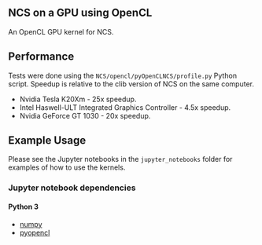 ## NCS on a GPU using OpenCL ##

An OpenCL GPU kernel for NCS.

## Performance ##

Tests were done using the `NCS/opencl/pyOpenCLNCS/profile.py` Python script.
Speedup is relative to the clib version of NCS on the same computer.

* Nvidia Tesla K20Xm - 25x speedup.
* Intel Haswell-ULT Integrated Graphics Controller - 4.5x speedup.
* Nvidia GeForce GT 1030 - 20x speedup.

## Example Usage ##

Please see the Jupyter notebooks in the `jupyter_notebooks` folder for
examples of how to use the kernels.

### Jupyter notebook dependencies ###

#### Python 3 ####

* [numpy](http://www.numpy.org/)
* [pyopencl](https://documen.tician.de/pyopencl/)
